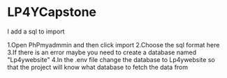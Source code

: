 # LP4YCapstone
I add a sql to import 

1.Open PhPmyadmmin and then click import
2.Choose the sql format here
3.If there is an error maybe you need to create a database named "Lp4ywebsite"
4.In the .env file change the database to Lp4ywebsite so that the project will know what database to fetch the data from
